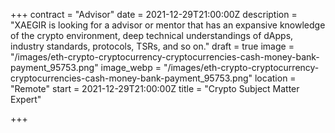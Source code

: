 +++
contract = "Advisor"
date = 2021-12-29T21:00:00Z
description = "XAEGIR is looking for a advisor or mentor that has an expansive knowledge of the crypto environment, deep technical understandings of dApps, industry standards, protocols, TSRs, and so on."
draft = true
image = "/images/eth-crypto-cryptocurrency-cryptocurrencies-cash-money-bank-payment_95753.png"
image_webp = "/images/eth-crypto-cryptocurrency-cryptocurrencies-cash-money-bank-payment_95753.png"
location = "Remote"
start = 2021-12-29T21:00:00Z
title = "Crypto Subject Matter Expert"

+++
